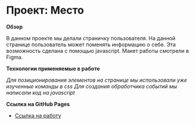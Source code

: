 # Проект: Место

**Обзор**

В данном проекте мы делали страничку пользователя. На данной странице пользователь может поменять информацию о себе.
Эта возможность сделана с помощью javascript. Макет работы смотрели в Figma.

**Технологии применяемые в работе**

*Для позиционирования элементов на странице мы использовали уже изученные команды в css*
*Для создания обработчика событий мы написали код на javascript*

**Ссылка на GitHub Pages**


* [Ссылка на работу](https://andreymirenkov.github.io/mesto/src/index.html)
